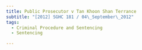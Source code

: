 ```yaml
---
title: Public Prosecutor v Tan Khoon Shan Terrance 
subtitle: "[2012] SGHC 181 / 04\_September\_2012"
tags:
  - Criminal Procedure and Sentencing
  - Sentencing

---
```


